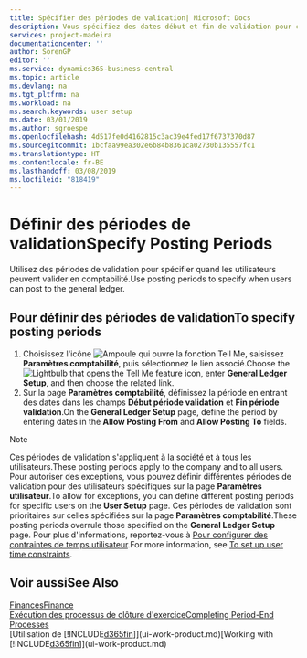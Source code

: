 ```yaml
---
title: Spécifier des périodes de validation| Microsoft Docs
description: Vous spécifiez des dates début et fin de validation pour configurer quand les utilisateurs peuvent valider en comptabilité.
services: project-madeira
documentationcenter: ''
author: SorenGP
editor: ''
ms.service: dynamics365-business-central
ms.topic: article
ms.devlang: na
ms.tgt_pltfrm: na
ms.workload: na
ms.search.keywords: user setup
ms.date: 03/01/2019
ms.author: sgroespe
ms.openlocfilehash: 4d517fe0d4162815c3ac39e4fed17f6737370d87
ms.sourcegitcommit: 1bcfaa99ea302e6b84b8361ca02730b135557fc1
ms.translationtype: HT
ms.contentlocale: fr-BE
ms.lasthandoff: 03/08/2019
ms.locfileid: "818419"
---
```

# <a name="specify-posting-periods"></a><span data-ttu-id="7d282-103">Définir des périodes de validation</span><span class="sxs-lookup"><span data-stu-id="7d282-103">Specify Posting Periods</span></span>
<span data-ttu-id="7d282-104">Utilisez des périodes de validation pour spécifier quand les utilisateurs peuvent valider en comptabilité.</span><span class="sxs-lookup"><span data-stu-id="7d282-104">Use posting periods to specify when users can post to the general ledger.</span></span>  

## <a name="to-specify-posting-periods"></a><span data-ttu-id="7d282-105">Pour définir des périodes de validation</span><span class="sxs-lookup"><span data-stu-id="7d282-105">To specify posting periods</span></span>
1. <span data-ttu-id="7d282-106">Choisissez l'icône ![Ampoule qui ouvre la fonction Tell Me](media/ui-search/search_small.png "Dites-moi ce que vous voulez faire"), saisissez **Paramètres comptabilité**, puis sélectionnez le lien associé.</span><span class="sxs-lookup"><span data-stu-id="7d282-106">Choose the ![Lightbulb that opens the Tell Me feature](media/ui-search/search_small.png "Tell me what you want to do") icon, enter **General Ledger Setup**, and then choose the related link.</span></span>  
2. <span data-ttu-id="7d282-107">Sur la page **Paramètres comptabilité**, définissez la période en entrant des dates dans les champs **Début période validation** et **Fin période validation**.</span><span class="sxs-lookup"><span data-stu-id="7d282-107">On the **General Ledger Setup** page, define the period by entering dates in the **Allow Posting From** and **Allow Posting To** fields.</span></span>  

> [!NOTE]  
>   <span data-ttu-id="7d282-108">Ces périodes de validation s'appliquent à la société et à tous les utilisateurs.</span><span class="sxs-lookup"><span data-stu-id="7d282-108">These posting periods apply to the company and to all users.</span></span> <span data-ttu-id="7d282-109">Pour autoriser des exceptions, vous pouvez définir différentes périodes de validation pour des utilisateurs spécifiques sur la page **Paramètres utilisateur**.</span><span class="sxs-lookup"><span data-stu-id="7d282-109">To allow for exceptions, you can define different posting periods for specific users on the **User Setup** page.</span></span> <span data-ttu-id="7d282-110">Ces périodes de validation sont prioritaires sur celles spécifiées sur la page **Paramètres comptabilité**.</span><span class="sxs-lookup"><span data-stu-id="7d282-110">These posting periods overrule those specified on the **General Ledger Setup** page.</span></span> <span data-ttu-id="7d282-111">Pour plus d'informations, reportez-vous à [Pour configurer des contraintes de temps utilisateur](ui-how-users-permissions.md#to-set-up-user-time-constraints).</span><span class="sxs-lookup"><span data-stu-id="7d282-111">For more information, see [To set up user time constraints](ui-how-users-permissions.md#to-set-up-user-time-constraints).</span></span>

## <a name="see-also"></a><span data-ttu-id="7d282-112">Voir aussi</span><span class="sxs-lookup"><span data-stu-id="7d282-112">See Also</span></span>
[<span data-ttu-id="7d282-113">Finances</span><span class="sxs-lookup"><span data-stu-id="7d282-113">Finance</span></span>](finance.md)  
[<span data-ttu-id="7d282-114">Exécution des processus de clôture d'exercice</span><span class="sxs-lookup"><span data-stu-id="7d282-114">Completing Period-End Processes</span></span>](year-how-complete-period-end-processes.md)  
<span data-ttu-id="7d282-115">[Utilisation de [!INCLUDE[d365fin](includes/d365fin_md.md)]](ui-work-product.md)</span><span class="sxs-lookup"><span data-stu-id="7d282-115">[Working with [!INCLUDE[d365fin](includes/d365fin_md.md)]](ui-work-product.md)</span></span>
